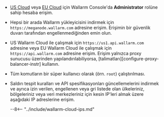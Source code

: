 * [US Cloud](https://us1.my.wallarm.com/) veya [EU Cloud](https://my.wallarm.com/) için Wallarm Console'da **Administrator** rolüne sahip hesaba erişim.
* Hepsi bir arada Wallarm yükleyicisini indirmek için `https://meganode.wallarm.com` adresine erişim. Erişimin bir güvenlik duvarı tarafından engellenmediğinden emin olun.
* US Wallarm Cloud ile çalışmak için `https://us1.api.wallarm.com` adresine veya EU Wallarm Cloud ile çalışmak için `https://api.wallarm.com` adresine erişim. Erişim yalnızca proxy sunucusu üzerinden yapılandırılabiliyorsa, [talimatları][configure-proxy-balancer-instr] kullanın.
* Tüm komutların bir süper kullanıcı olarak (örn. `root`) çalıştırılması.
* Saldırı tespit kuralları ve API spesifikasyonları güncellemelerini indirmek ve ayrıca izin verilen, engellenen veya gri listede olan ülkeleriniz, bölgeleriniz veya veri merkezleriniz için kesin IP'leri almak üzere aşağıdaki IP adreslerine erişim.

    --8<-- "../include/wallarm-cloud-ips.md"